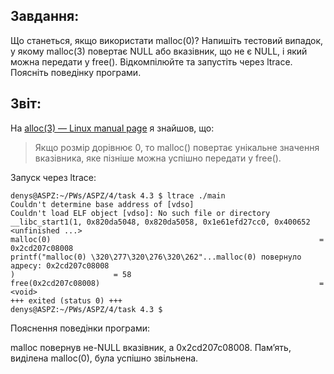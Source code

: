 ## Завдання:
Що станеться, якщо використати malloc(0)? Напишіть тестовий випадок, у якому malloc(3) повертає NULL або вказівник, що не є NULL, і який можна передати у free(). Відкомпілюйте та запустіть через ltrace. Поясніть поведінку програми.

## Звіт:
На [alloc(3) — Linux manual page](https://man7.org/linux/man-pages/man3/free.3.html) я знайшов, що:
> Якщо розмір
 дорівнює 0, то malloc() повертає унікальне значення вказівника, яке пізніше можна
 успішно передати у free().

Запуск через ltrace:
```
denys@ASPZ:~/PWs/ASPZ/4/task 4.3 $ ltrace ./main
Couldn't determine base address of [vdso]
Couldn't load ELF object [vdso]: No such file or directory
__libc_start1(1, 0x820da5048, 0x820da5058, 0x1e61efd27cc0, 0x400652 <unfinished ...>
malloc(0)                                                            = 0x2cd207c08008
printf("malloc(0) \320\277\320\276\320\262"...malloc(0) повернуло адресу: 0x2cd207c08008
)                      = 58
free(0x2cd207c08008)                                                 = <void>
+++ exited (status 0) +++
denys@ASPZ:~/PWs/ASPZ/4/task 4.3 $
```
Пояснення поведінки програми:

malloc повернув не-NULL вказівник, а 0x2cd207c08008. Пам’ять, виділена malloc(0), була успішно звільнена.